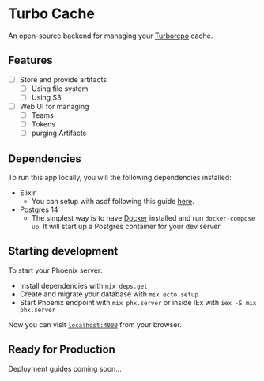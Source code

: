 # Turbo Cache

An open-source backend for managing your [Turborepo](https://turborepo.org/) cache.

## Features

- [ ] Store and provide artifacts
  - [ ] Using file system
  - [ ] Using S3
- [ ] Web UI for managing
  - [ ] Teams
  - [ ] Tokens
  - [ ] purging Artifacts

## Dependencies

To run this app locally, you will the following dependencies installed:

- Elixir
  - You can setup with asdf following this guide [here](https://thinkingelixir.com/install-elixir-using-asdf/).
- Postgres 14
  - The simplest way is to have [Docker](https://docs.docker.com/engine/install/centos/) installed and run `docker-compose up`. It will
    start up a Postgres container for your dev server.
## Starting development

To start your Phoenix server:

  * Install dependencies with `mix deps.get`
  * Create and migrate your database with `mix ecto.setup`
  * Start Phoenix endpoint with `mix phx.server` or inside IEx with `iex -S mix phx.server`

Now you can visit [`localhost:4000`](http://localhost:4000) from your browser.

## Ready for Production

Deployment guides coming soon...